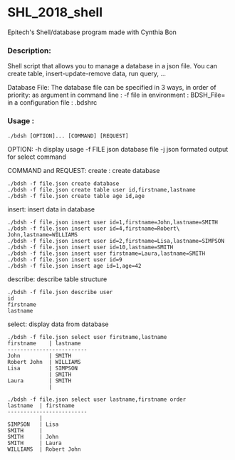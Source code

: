 # SHL_2018_shell
Epitech's Shell/database program made with Cynthia Bon


### Description: 
  Shell script that allows you to manage a database in a json file.
  You can create table, insert-update-remove data, run query, ...
		 
Database File:
  The database file can be specified in 3 ways, in order of priority:
	  as argument in command line : -f file
    in environment : BDSH_File=
    in a configuration file : .bdshrc
	
### Usage :

```
./bdsh [OPTION]... [COMMAND] [REQUEST]
```
OPTION:
  -h				display usage
  -f FILE		json database file
  -j        json formated output for select command

COMMAND and REQUEST:
create : create database

```
./bdsh -f file.json create database
./bdsh -f file.json create table user id,firstname,lastname
./bdsh -f file.json create table age id,age
```

insert: insert data in database
 
```
./bdsh -f file.json insert user id=1,firstname=John,lastname=SMITH
./bdsh -f file.json insert user id=4,firstname=Robert\ John,lastname=WILLIAMS
./bdsh -f file.json insert user id=2,firstname=Lisa,lastname=SIMPSON
./bdsh -f file.json insert user id=10,lastname=SMITH
./bdsh -f file.json insert user firstname=Laura,lastname=SMITH
./bdsh -f file.json insert user id=9
./bdsh -f file.json insert age id=1,age=42
```
      
describe: describe table structure

```
./bdsh -f file.json describe user
id
firstname
lastname
```
  
select: display data from database

```
./bdsh -f file.json select user firstname,lastname
firstname    | lastname
-------------------------
John         | SMITH
Robert John  | WILLIAMS
Lisa         | SIMPSON
             | SMITH
Laura        | SMITH
             |

./bdsh -f file.json select user lastname,firstname order
lastname  | firstname
-------------------------
          |
SIMPSON   | Lisa
SMITH     |
SMITH     | John
SMITH     | Laura
WILLIAMS  | Robert John
